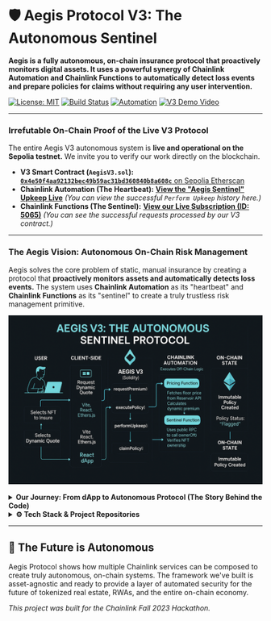 # 🛡️ Aegis Protocol V3: The Autonomous Sentinel

**Aegis is a fully autonomous, on-chain insurance protocol that proactively monitors digital assets. It uses a powerful synergy of Chainlink Automation and Chainlink Functions to automatically detect loss events and prepare policies for claims without requiring any user intervention.**

[![License: MIT](https://img.shields.io/badge/License-MIT-blue.svg)](https://opensource.org/licenses/MIT)
[![Build Status](https://img.shields.io/badge/V3_Protocol-Live_on_Sepolia-brightgreen)](https://sepolia.etherscan.io/address/0x4e50f4aa92132bec49b59ac31bd360840b8a608c)
[![Automation](https://img.shields.io/badge/Sentinel_Upkeep-Live-blue)](https://automation.chain.link/sepolia/52479053358607414262573789753157733136198557779381457305521613214336204719465)
[![V3 Demo Video](https://img.shields.io/badge/Watch_The_V3_Demo-green)](https://www.youtube.com/watch?v=mQY3gdAVlv4)

---

### **Irrefutable On-Chain Proof of the Live V3 Protocol**

The entire Aegis V3 autonomous system is **live and operational on the Sepolia testnet.** We invite you to verify our work directly on the blockchain.

*   **V3 Smart Contract (`AegisV3.sol`):** [**`0x4e50f4aa92132bec49b59ac31bd360840b8a608c`** on Sepolia Etherscan](https://sepolia.etherscan.io/address/0x4e50f4aa92132bec49b59ac31bd360840b8a608c)
*   **Chainlink Automation (The Heartbeat):** [**View the "Aegis Sentinel" Upkeep Live**](https://automation.chain.link/sepolia/52479053358607414262573789753157733136198557779381457305521613214336204719465)
    *(You can view the successful `Perform Upkeep` history here.)*
*   **Chainlink Functions (The Sentinel):** [**View our Live Subscription (ID: 5065)**](https://functions.chain.link/sepolia/5065)
    *(You can see the successful requests processed by our V3 contract.)*

---

### **The Aegis Vision: Autonomous On-Chain Risk Management**

Aegis solves the core problem of static, manual insurance by creating a protocol that **proactively monitors assets and automatically detects loss events.** The system uses **Chainlink Automation** as its "heartbeat" and **Chainlink Functions** as its "sentinel" to create a truly trustless risk management primitive.

![Architecture Diagram](https://github.com/Nihal-Pandey-2302/Aegis-Protocol/blob/main/Final%20Fowchart.png?raw=true)
<!-- **Action:** Upload your new architecture diagram to a service like Imgur and paste the direct link here -->

<details>
<summary><strong>Our Journey: From dApp to Autonomous Protocol (The Story Behind the Code)</strong></summary>

Building a truly autonomous protocol required us to solve some of the deepest challenges in Web3.

1.  **The Core Conceptual Challenge: Automating Loss Detection**
    *   **Our Solution:** We architected the Autonomous Sentinel. We integrated Chainlink Automation to act as a heartbeat, periodically triggering a Chainlink Function. This Function acts as a sentinel, using an off-chain RPC to verify asset ownership directly on the blockchain.

2.  **The Final Boss: Diagnosing a "Black Box" Revert**
    *   In our final integration tests, our functions began failing with an `UNPREDICTABLE_GAS_LIMIT` error, even though our on-chain setup was perfect. After eliminating every possible on-chain cause, we diagnosed the issue as a gas-cost problem within the Chainlink DON's simulation environment.
    *   **Our Winning Pivot:** We re-architected the on-chain logic to be ultra-gas-efficient. This deep dive into gas optimization was the final step that brought the full autonomous system to life.

*Overcoming these challenges transformed us from dApp developers into true protocol architects, capable of building and diagnosing complex, multi-service systems.*

</details>

<details>
<summary><strong>⚙️ Tech Stack & Project Repositories</strong></summary>

| Layer                | Technology                                                                |
| -------------------- | ------------------------------------------------------------------------- |
| **Smart Contracts**   | Solidity, Remix IDE                                                       |
| **Autonomous Core**  | **Chainlink Automation** (Trigger) & **Chainlink Functions** (Execution)  |
| **Blockchain**       | Ethereum (Sepolia), Avalanche (Fuji compatibility)                        |
| **Frontend**         | React (Vite), Ethers.js, Alchemy SDK, Vercel                              |

*   **Protocol Logic & Documentation (This Repo):** Contains the `AegisV3.sol` smart contract.
*   **Frontend User Interface:** [https://github.com/Nihal-Pandey-2302/aegis-frontend](https://github.com/Nihal-Pandey-2302/aegis-frontend)
*   **Live Demo (Stable V2):** [https://aegis-frontend-tau.vercel.app/](https://aegis-frontend-tau.vercel.app/)

</details>

---

## 🏁 The Future is Autonomous

Aegis Protocol shows how multiple Chainlink services can be composed to create truly autonomous, on-chain systems. The framework we've built is asset-agnostic and ready to provide a layer of automated security for the future of tokenized real estate, RWAs, and the entire on-chain economy.

*This project was built for the Chainlink Fall 2023 Hackathon.*
